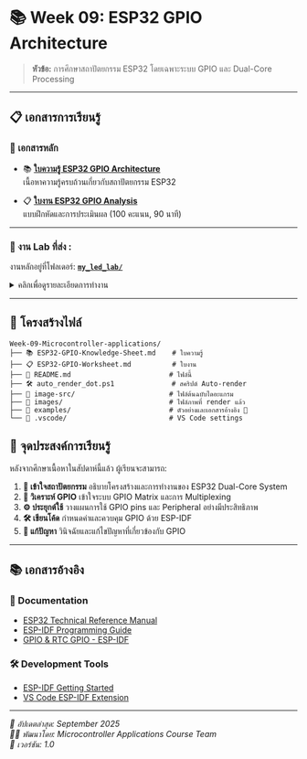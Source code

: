 # 📚 Week 09: ESP32 GPIO Architecture

> **หัวข้อ:** การศึกษาสถาปัตยกรรม ESP32 โดยเฉพาะระบบ GPIO และ Dual-Core Processing

---

## 📋 เอกสารการเรียนรู้

### 📖 เอกสารหลัก
- 📚 **[ใบความรู้ ESP32 GPIO Architecture](ESP32-GPIO-Knowledge-Sheet.md)**  
  เนื้อหาความรู้ครบถ้วนเกี่ยวกับสถาปัตยกรรม ESP32

- 📋 **[ใบงาน ESP32 GPIO Analysis](ESP32-GPIO-Worksheet.md)**  
  แบบฝึกหัดและการประเมินผล (100 คะแนน, 90 นาที)

---
### 🚀 งาน Lab ที่ส่ง :

งานหลักอยู่ที่โฟลเดอร์: **[`my_led_lab/`](./my_led_lab/)**

<details>
<summary>คลิกเพื่อดูรายละเอียดการทำงาน</summary>

* **รวมโค้ดในไฟล์เดียว**: ผมได้รวมโค้ดทั้ง 4 ขั้นตอน (Lab 1.1, 1.2, 1.3, และ Lab 2) ไว้ในไฟล์ `my_led_lab/main/main.c` ไฟล์เดียว
  *      Lab 1.1 (LED ON) / #define CURRENT_STEP 1
  *      Lab 1.2 (LED OFF) / #define CURRENT_STEP 2
  *      Lab 1.3 (LED Blink) / #define CURRENT_STEP 3
  *      Lab 2 (PWM Breathing) / #define CURRENT_STEP 4
* **วิธีสลับ Lab**: อาจารย์สามารถสลับการทำงานได้โดยการแก้ไข `#define CURRENT_STEP` ที่ด้านบนของไฟล์ `main.c`
</details>

---
## 📁 โครงสร้างไฟล์
```
Week-09-Microcontroller-applications/
├── 📚 ESP32-GPIO-Knowledge-Sheet.md    # ใบความรู้
├── 📋 ESP32-GPIO-Worksheet.md          # ใบงาน
├── 📖 README.md                        # ไฟล์นี้
├── 🛠️ auto_render_dot.ps1              # สคริปต์ Auto-render
├── 📂 image-src/                       # ไฟล์ต้นฉบับไดอะแกรม
├── 📂 images/                          # ไฟล์ภาพที่ render แล้ว
├── 📂 examples/                        # ตัวอย่างและเอกสารอ้างอิง 🤫
└── 📂 .vscode/                         # VS Code settings
```

## 🎯 จุดประสงค์การเรียนรู้

หลังจากศึกษาเนื้อหาในสัปดาห์นี้แล้ว ผู้เรียนจะสามารถ:

1. **🧠 เข้าใจสถาปัตยกรรม** อธิบายโครงสร้างและการทำงานของ ESP32 Dual-Core System
2. **🔌 วิเคราะห์ GPIO** เข้าใจระบบ GPIO Matrix และการ Multiplexing
3. **⚙️ ประยุกต์ใช้** วางแผนการใช้ GPIO pins และ Peripheral อย่างมีประสิทธิภาพ
4. **🛠️ เขียนโค้ด** กำหนดค่าและควบคุม GPIO ด้วย ESP-IDF
5. **🔧 แก้ปัญหา** วินิจฉัยและแก้ไขปัญหาที่เกี่ยวข้องกับ GPIO
---

## 📚 เอกสารอ้างอิง

### 📖 Documentation
- [ESP32 Technical Reference Manual](https://www.espressif.com/sites/default/files/documentation/esp32_technical_reference_manual_en.pdf)
- [ESP-IDF Programming Guide](https://docs.espressif.com/projects/esp-idf/en/latest/)
- [GPIO & RTC GPIO - ESP-IDF](https://docs.espressif.com/projects/esp-idf/en/latest/esp32/api-reference/peripherals/gpio.html)

### 🛠️ Development Tools
- [ESP-IDF Getting Started](https://docs.espressif.com/projects/esp-idf/en/latest/esp32/get-started/)
- [VS Code ESP-IDF Extension](https://marketplace.visualstudio.com/items?itemName=espressif.esp-idf-extension)

---

*📅 อัปเดตล่าสุด: September 2025*  
*👨‍💻 พัฒนาโดย: Microcontroller Applications Course Team*  
*📘 เวอร์ชัน: 1.0*
